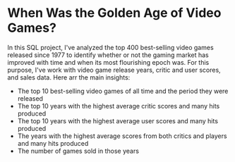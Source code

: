 # When Was the Golden Age of Video Games?

In this SQL project, I've analyzed the top 400 best-selling video games released since 1977 to identify whether or not the gaming market has improved with time and when its most flourishing epoch was. For this purpose, I've work with video game release years, critic and user scores, and sales data. Here arr the main insights:

- The top 10 best-selling video games of all time and the period they were released
- The top 10 years with the highest average critic scores and many hits produced
- The top 10 years with the highest average user scores and many hits produced
- The years with the highest average scores from both critics and players and many hits produced
- The number of games sold in those years
